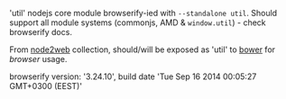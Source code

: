 'util' nodejs core module browserify-ied with `--standalone util`. Should support all module systems (commonjs, AMD & `window.util`) - check browserify docs.

From [node2web](http://github.com/anodynos/node2web) collection,
should/will be exposed as 'util' to [bower](http://bower.io) for *browser* usage.

browserify version: '3.24.10', build date 'Tue Sep 16 2014 00:05:27 GMT+0300 (EEST)'